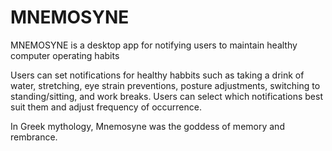 # MNEMOSYNE
MNEMOSYNE is a desktop app for notifying users to maintain healthy computer operating habits

Users can set notifications for healthy habbits such as taking a drink of water, stretching, eye strain preventions, posture adjustments, switching to standing/sitting, and work breaks. Users can select which notifications best suit them and adjust frequency of occurrence.


In Greek mythology, Mnemosyne was the goddess of memory and rembrance.
